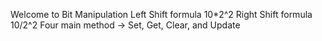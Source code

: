 Welcome to Bit Manipulation
Left Shift formula 10*2^2
Right Shift formula 10/2^2
Four main method -> Set, Get, Clear, and Update
